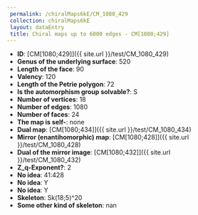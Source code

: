 ```yaml
--- 
 permalink: /chiralMaps6kE/CM_1080_429 
 collection: chiralMaps6kE
 layout: dataEntry
 title: Chiral maps up to 6000 edges - CM[1080;429]
---
```


- **ID**: [CM[1080;429]]({{ site.url }}/test/CM_1080_429)
- **Genus of the underlying surface**: 520
- **Length of the face**: 90
- **Valency**: 120
- **Length of the Petrie polygon**: 72
- **Is the automorphism group solvable?**: S
- **Number of vertices**: 18
- **Number of edges**: 1080
- **Number of faces**: 24
- **The map is self-**: none
- **Dual map**: [CM[1080;434]]({{ site.url }}/test/CM_1080_434)
- **Mirror (enantihomorphic) map**: [CM[1080;428]]({{ site.url }}/test/CM_1080_428)
- **Dual of the mirror image**: [CM[1080;432]]({{ site.url }}/test/CM_1080_432)
- **Z_q-Exponent?**: 2
- **No idea**:  41:428
- **No idea**: Y
- **No idea**: Y
- **Skeleton**: Sk(18;5)^20
- **Some other kind of skeleton**: nan
